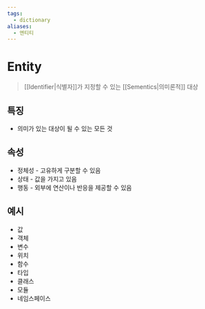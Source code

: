 ```yaml
---
tags:
  - dictionary
aliases:
  - 엔티티
---
```

# Entity
> [[Identifier|식별자]]가 지정할 수 있는 [[Sementics|의미론적]] 대상
## 특징
+ 의미가 있는 대상이 될 수 있는 모든 것
## 속성
+ 정체성 - 고유하게 구분할 수 있음
+ 상태 - 값을 가지고 있음
+ 행동 - 외부에 연산이나 반응을 제공할 수 있음
## 예시
+ 값
+ 객체
+ 변수
+ 위치
+ 함수
+ 타입
+ 클래스
+ 모듈
+ 네임스페이스